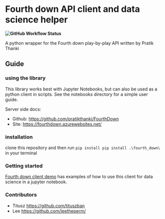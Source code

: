 # Fourth down API client and data science helper

**![GitHub Workflow Status](https://img.shields.io/github/actions/workflow/status/leetheperm/Forth-Down-API-client/python-package.yml)**

A python wrapper for the Fourth down play-by-play API written by Pratik Thanki


## Guide

### using the library

This library works best with Jupyter Notebooks, but can also be used as a python client in scripts. See the notebooks directory for a simple user guide.

Server side docs:

- Github: https://github.com/pratikthanki/FourthDown
- Site: https://fourthdown.azurewebsites.net/

### installation

clone this repository and then run  `pip install pip install .\fourth_down\` in your terminal

### Getting started


[Fourth down client demo](/notebooks/fourth_down_demo.ipynb) has examples of how to use this client for data science in a jupyter notebook.


### Contributors
- Titusz https://github.com/tituszban
- Lee https://github.com/leetheperm/
